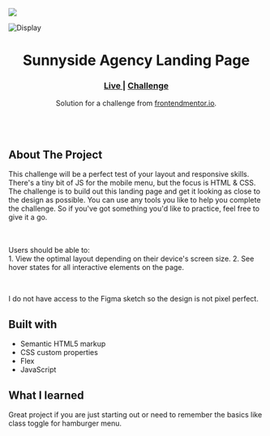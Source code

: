 <img src="![Display](https://user-images.githubusercontent.com/77338263/208092204-2a524424-345e-480c-a9a5-f81dc3b79a94.png)"></img>

![Display](https://user-images.githubusercontent.com/77338263/208092204-2a524424-345e-480c-a9a5-f81dc3b79a94.png)

<h1 align="center">Sunnyside Agency Landing Page</h1>

<div align="center">
  <h3>
    <a href="https://sabapangani.github.io/" color="white">
      Live
    </a>
   <span> | </span>
    <a href="https://www.frontendmentor.io/challenges/sunnyside-agency-landing-page-7yVs3B6ef">
      Challenge
    </a>
  </h3>
</div>
<div align="center">
   Solution for a challenge from  <a href="https://www.frontendmentor.io/home" target="_blank">frontendmentor.io</a>.
</div>
<br>
<br>
<br>

## About The Project
This challenge will be a perfect test of your layout and responsive skills. There's a tiny bit of JS for the mobile menu, but the focus is HTML & CSS.
The challenge is to build out this landing page and get it looking as close to the design as possible.
You can use any tools you like to help you complete the challenge. So if you've got something you'd like to practice, feel free to give it a go.

<br><br>Users should be able to:
<br>1. View the optimal layout depending on their device's screen size.
2. See hover states for all interactive elements on the page.
<br>

<br> <p>I do not have access to the Figma sketch so the design is not pixel perfect.</p>




## Built with 

- Semantic HTML5 markup
- CSS custom properties
- Flex
- JavaScript

## What I learned
Great project if you are just starting out or need to remember the basics like class toggle for hamburger menu.



